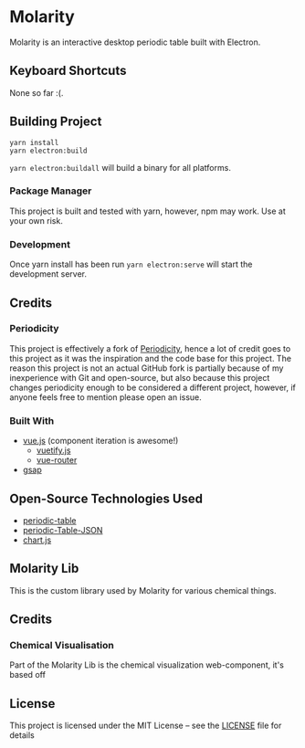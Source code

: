 # Molarity

Molarity is an interactive desktop periodic table built with Electron.

## Keyboard Shortcuts

None so far :(.

## Building Project

```shell
yarn install
yarn electron:build
```

`yarn electron:buildall` will build a binary for all platforms.

### Package Manager

This project is built and tested with yarn, however, npm may work. Use at your own risk.

### Development

Once yarn install has been run `yarn electron:serve` will start the development server.

## Credits

### Periodicity

This project is effectively a fork of [Periodicity](https://github.com/kadinzhang/Periodicity), hence a lot of credit goes to this project as it was the inspiration and the code base for this project. The reason this project is not an actual GitHub fork is partially because of my inexperience with Git and open-source, but also because this project changes periodicity enough to be considered a different project, however, if anyone feels free to mention please open an issue.

### Built With

- [vue.js](https://github.com/vuejs/vue) (component iteration is awesome!)
  - [vuetify.js](https://github.com/vuetifyjs/vuetify)
  - [vue-router](https://github.com/vuejs/vue-router)
- [gsap](https://github.com/greensock/GreenSock-JS)

## Open-Source Technologies Used

- [periodic-table](https://www.npmjs.com/package/periodic-table)
- [periodic-Table-JSON](https://github.com/Bowserinator/Periodic-Table-JSON)
- [chart.js](https://github.com/chartjs/Chart.js)

## Molarity Lib

This is the custom library used by Molarity for various chemical things.

## Credits

### Chemical Visualisation

Part of the Molarity Lib is the chemical visualization web-component, it's based off [<chemical-element-visualisation>](https://github.com/FlorianFe/chemical-element-visualisation)

## License

This project is licensed under the MIT License – see the [LICENSE](LICENSE) file for details
